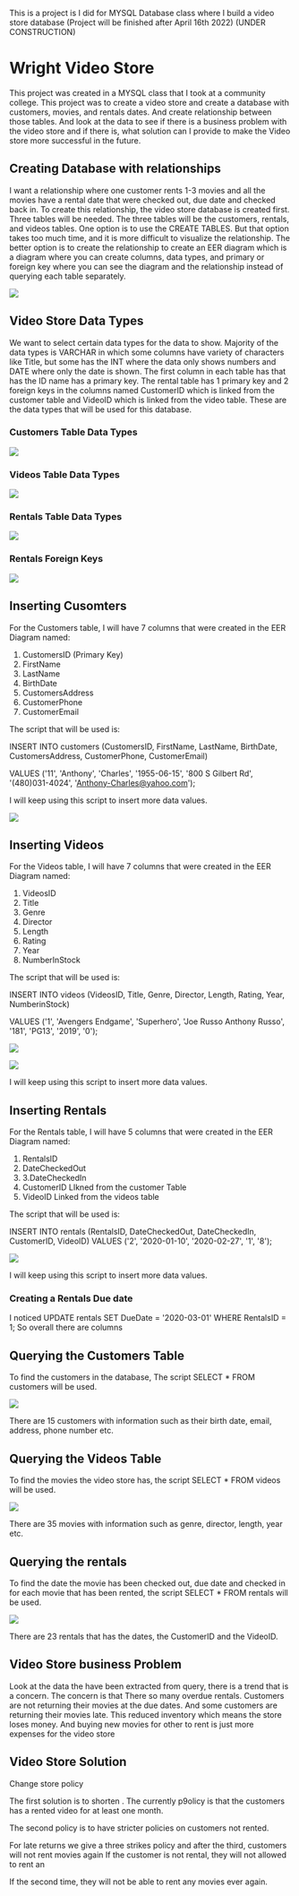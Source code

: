 This is a project is I did for MYSQL Database class where I build a video store database (Project will be finished after April 16th 2022)
(UNDER CONSTRUCTION)
# Wright Video Store

This project was created in a MYSQL class that I took at a community college. This project was to create a video store and create a database with customers, movies, and rentals dates. And create relationship between those tables. And look at the data to see if there is a business problem with the video store and if there is, what solution can I provide to make the Video store more successful in the future.

## Creating Database with relationships

I want a relationship where one customer rents 1-3 movies and all the movies have a rental date that were checked out, due date and checked back in. To create this relationship, the video store database is created first. Three tables will be needed. The three tables will be the customers, rentals, and videos tables. One option is to use the CREATE TABLES. But that option takes too much time, and it is more difficult to visualize the relationship. The better option is to create the relationship to create an EER diagram which is a diagram where you can create columns, data types, and primary or foreign key where you can see the diagram and the relationship instead of querying each table separately.

![](Video%20Store%20Diagram.png)

## Video Store Data Types
We want to select certain data types for the data to show. Majority of the data types is VARCHAR in which some columns have variety of characters like Title, but some has the INT where the data only shows numbers and DATE where only the date is shown. The first column in each table has that has the ID name has a primary key. The rental table has 1 primary key and 2 foreign keys in the columns named CustomerID which is linked from the customer table and VideoID which is linked from the video table. These are the data types that will be used for this database.

### Customers Table Data Types

![](Customers%20Data%20Types.png)

### Videos Table Data Types

![](Videos%20Data%20Types.png)

### Rentals Table Data Types

![](Rentals%20Data%20Types.png)

### Rentals Foreign Keys

![](Rentals%20Foreign%20Keys.png)

## Inserting Cusomters
For the Customers table, I will have 7 columns that were created in the EER Diagram named:
1. CustomersID	(Primary Key)
2. FirstName	
3. LastName	
4. BirthDate	
5. CustomersAddress	
6. CustomerPhone	
7. CustomerEmail

The script that will be used is:

INSERT INTO customers (CustomersID, FirstName, LastName, BirthDate, CustomersAddress, CustomerPhone, CustomerEmail)

VALUES ('11', 'Anthony', 'Charles', '1955-06-15',	'800 S Gilbert Rd',	'(480)031-4024', 'Anthony-Charles@yahoo.com');

I will keep using this script to insert more data values.

![](Customer%20Data%20Values.png)

## Inserting Videos
For the Videos table, I will have 7 columns that were created in the EER Diagram named:
1. VideosID	
2. Title	
3. Genre	
4. Director	
5. Length	
6. Rating	
7. Year	
8. NumberInStock

The script that will be used is:

INSERT INTO videos (VideosID, Title, Genre, Director, Length, Rating, Year, NumberinStock)

VALUES ('1', 'Avengers Endgame', 'Superhero', 'Joe Russo Anthony Russo', '181',	'PG13',	'2019',	'0');

![](Videos%20Data%20Values.png)

![](Video%20Data%20Values%202.png)

I will keep using this script to insert more data values.
## Inserting Rentals
For the Rentals table, I will have 5 columns that were created in the EER Diagram named:

1. RentalsID	
2. DateCheckedOut
3. 3.DateCheckedIn	
4. CustomerID	LIkned from the customer Table
5. VideoID Linked from the videos table

The script that will be used is:

INSERT INTO rentals (RentalsID, DateCheckedOut, DateCheckedIn, CustomerID, VideoID)
VALUES ('2', '2020-01-10', '2020-02-27', '1', '8');

![](Rentals%20Data%20Values.png)

I will keep using this script to insert more data values.

### Creating a Rentals Due date
I noticed
UPDATE rentals SET DueDate = '2020-03-01' WHERE RentalsID = 1;
So overall there are columns

## Querying the Customers Table

To find the customers in the database, The script SELECT * FROM customers will be used.

![](Customers%20Data.png)

There are 15 customers with information such as their birth date, email, address, phone number etc.

## Querying the Videos Table

To find the movies the video store has, the script SELECT * FROM videos will be used.

![](Videos%20Data.png)

There are 35 movies with information such as genre, director, length, year etc.

## Querying the rentals

To find the date the movie has been checked out, due date and checked in for each movie that has been rented, the script SELECT * FROM rentals will be used.

![](Rentals%20Data.png)

There are 23 rentals that has the dates, the CustomerID and the VideoID.

## Video Store business Problem 
Look at the data the have been extracted from query, there is a trend that is a concern. The concern is that There so many overdue rentals. Customers are not returning their movies at the due dates. And some customers are returning their movies late. This reduced inventory which means the store loses money. And buying new movies for other to rent is just more expenses for the video store

## Video Store Solution
Change store policy

The first solution is to shorten . The currently p9olicy is that the customers has a rented video for at least one month.

The second policy is to have stricter policies on customers not rented.


For late returns we give a three strikes policy and after the third, customers will not rent movies again
If the customer is not rental, they will not allowed to rent an

If the second time, they will not be able to rent any movies ever again.

